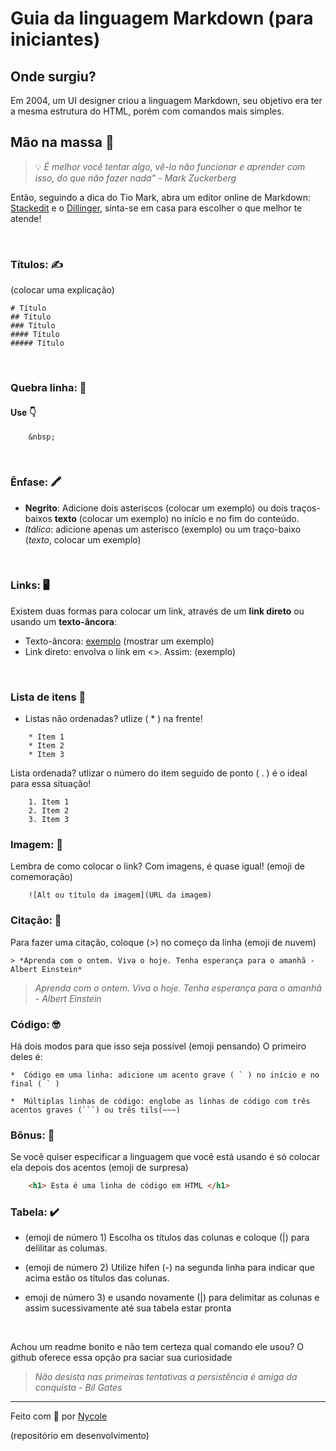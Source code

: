 # Guia da linguagem Markdown (para iniciantes)

 ## Onde surgiu?&nbsp;


 Em 2004, um UI designer criou a linguagem Markdown, seu objetivo era ter a mesma estrutura do HTML, porém com comandos mais simples. &nbsp;


 ## Mão na massa 👐

> 💡 *É melhor você tentar algo, vê-lo não funcionar e aprender com isso, do que não fazer nada" - Mark Zuckerberg*

Então, seguindo a dica do Tio Mark, abra um editor online de Markdown: [Stackedit](https://stackedit.io/) e o [Dillinger](https://dillinger.io/), sinta-se em casa para escolher o que melhor te atende!

&nbsp;

### Títulos: ✍️

(colocar uma explicação)
``` 
# Título 
## Título 
### Título 
#### Título 
##### Título 
```

&nbsp;

### Quebra linha: 📓

#### Use 👇
```
    &nbsp;
``` 

&nbsp;

### Ênfase: 🖍️
* **Negrito**: Adicione dois asteriscos (colocar um exemplo) ou dois traços-baixos __texto__ (colocar um exemplo) no início e no fim do conteúdo.
* *Itálico*: adicione apenas um asterisco (exemplo) ou um traço-baixo (_texto_, colocar um exemplo)

&nbsp;

### Links: 🖥️

Existem duas formas para colocar um link, através de um **link direto** ou usando um **texto-âncora**:
* Texto-âncora: [exemplo](link) (mostrar um exemplo)
* Link direto: envolva o link em <>. Assim: (exemplo)

&nbsp;

### Lista de itens 📝

* Listas não ordenadas? utlize ( * ) na frente! 

```
    * Item 1
    * Item 2
    * Item 3
```
    
Lista ordenada? utlizar o número do item seguido de ponto ( . ) é o ideal para essa situação!

```
    1. Item 1
    2. Item 2
    3. Item 3
```
    
### Imagem: 🤳

Lembra de como colocar o link? Com imagens, é quase igual! (emoji de comemoração)

```
    ![Alt ou título da imagem](URL da imagem)
```
   
### Citação: 💭

Para fazer uma citação, coloque (>) no começo da linha (emoji de nuvem)

``` 
> *Aprenda com o ontem. Viva o hoje. Tenha esperança para o amanhã - Albert Einstein*
```

> *Aprenda com o ontem. Viva o hoje. Tenha esperança para o amanhã - Albert Einstein*


### Código: 🤓

Há dois modos para que isso seja possível (emoji pensando) O primeiro deles é:
```
*  Código em uma linha: adicione um acento grave ( ` ) no início e no final ( ` ) 
```

``` 
*  Múltiplas linhas de código: englobe as linhas de código com três acentos graves (```) ou três tils(~~~)
```
   
### **Bônus:** 🎁

Se você quiser especificar a linguagem que você está usando é só colocar ela depois dos acentos (emoji de surpresa)

``` HTML
    <h1> Esta é uma linha de código em HTML </h1>
```

### Tabela: ✔️

* (emoji de número 1) Escolha os títulos das colunas e coloque (|) para delilitar as columas. &nbsp;

 * (emoji de número 2) Utilize hífen (-) na segunda linha para indicar que acima estão os títulos das colunas.
    
 * emoji de número 3) e usando novamente (|) para delimitar as colunas e assim sucessivamente até sua tabela estar pronta 

&nbsp;

Achou um readme bonito e não tem certeza qual comando ele usou? 
O github oferece essa opção pra saciar sua curiosidade


> _Não desista nas primeiras tentativas a persistência é amiga da conquista - Bil Gates_

---
Feito com 💖 por [Nycole](https://github.com/nycolexavier)

(repositório em desenvolvimento)